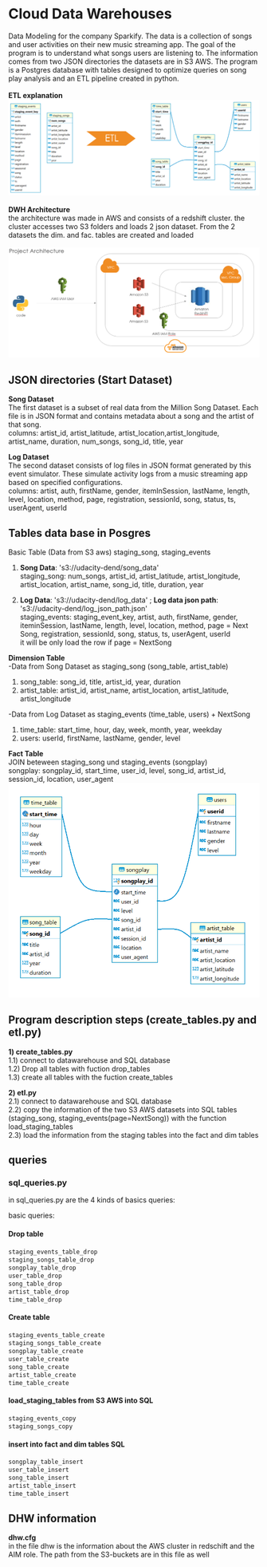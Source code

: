 # Cloud Data Warehouses
Data Modeling for the company Sparkify. The data is a collection of songs and user activities on their new music streaming app. The goal of the program is to understand what songs users are listening to. The information comes from two JSON directories the datasets are in S3 AWS. The program is a Postgres database with tables designed to optimize queries on song play analysis and an ETL pipeline created in python.\
\
**ETL explanation**
![focus](imagines_DWH/ETL.png)\
 \
 **DWH Architecture**\
 the architecture was made in AWS and consists of a redshift cluster. the cluster accesses two S3 folders and loads 2 json dataset. From the 2 datasets the dim. and fac. tables are created and loaded\
  \
![focus](imagines_DWH/Project_Architecture_DWH.png)


## JSON directories (Start Dataset)
**Song Dataset**\
The first dataset is a subset of real data from the Million Song Dataset. Each file is in JSON format and contains metadata about a song and the artist of that song.\
columns: artist_id, artist_latitude, artist_location,artist_longitude, artist_name, duration, num_songs, song_id, title, year

**Log Dataset**\
The second dataset consists of log files in JSON format generated by this event simulator. These simulate activity logs from a music streaming app based on specified configurations.\
columns: artist, auth, firstName, gender, itemInSession, lastName, length, level, location, method, page, registration, sessionId, song, status, ts, userAgent, userId

## Tables data base in Posgres
Basic Table (Data from S3 aws) staging_song, staging_events
1) **Song Data**:   's3://udacity-dend/song_data'\
   staging_song: num_songs, artist_id, artist_latitude, artist_longitude, artist_location, artist_name, song_id, title, duration, year

2) **Log Data**:    's3://udacity-dend/log_data' ; **Log data json path**: 's3://udacity-dend/log_json_path.json'\
   staging_events: staging_event_key, artist, auth, firstName, gender, iteminSession, lastName, length, level, location, method, page =   Next Song,    registration, sessionId, song, status, ts, userAgent, userId\
it will be only load the row if page = NextSong

**Dimension Table**\
-Data from Song Dataset as staging_song (song_table, artist_table)
1) song_table: song_id, title, artist_id, year, duration
2) artist_table: artist_id, artist_name, artist_location, artist_latitude, artist_longitude

-Data from Log Dataset as staging_events (time_table, users) + NextSong
1) time_table: start_time, hour, day, week, month, year, weekday
2) users: userId, firstName, lastName, gender, level

**Fact Table**\
JOIN beteween staging_song und staging_events (songplay)\
songplay:  songplay_id, start_time, user_id, level, song_id, artist_id, session_id, location, user_agent\
![focus](imagines_DWH/ER_Diagram.png)

## Program description steps (create_tables.py and etl.py)
**1) create_tables.py**\
    1.1) connect to datawarehouse and SQL database\
    1.2) Drop all tables with fuction drop_tables\
    1.3) create all tables with the fuction create_tables

**2) etl.py**\
    2.1) connect to datawarehouse and SQL database\
    2.2) copy the information of the two S3 AWS datasets into SQL tables (staging_song, staging_events(page=NextSong)) with the function load_staging_tables\
    2.3) load the information from the staging tables into the fact and dim tables

## queries
### sql_queries.py
in sql_queries.py are the 4 kinds of basics queries: 

basic queries:
#### Drop table
    staging_events_table_drop
    staging_songs_table_drop
    songplay_table_drop
    user_table_drop
    song_table_drop
    artist_table_drop
    time_table_drop
#### Create table
    staging_events_table_create
    staging_songs_table_create
    songplay_table_create
    user_table_create
    song_table_create
    artist_table_create
    time_table_create
#### load_staging_tables from S3 AWS into SQL
    staging_events_copy
    staging_songs_copy 
#### insert into fact and dim tables SQL
    songplay_table_insert
    user_table_insert
    song_table_insert
    artist_table_insert
    time_table_insert

## DHW information 
**dhw.cfg**\
in the file dhw is the information about the AWS cluster in redschift and the AIM role. The path from the S3-buckets are in this file as well
